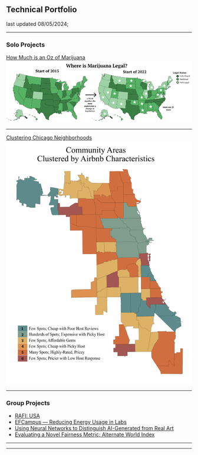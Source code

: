 ## Technical Portfolio
last updated 08/05/2024;

---

### Solo Projects

[How Much is an Oz of Marijuana](/sample_page)
<img src="images/marijuana_legal_map.png?raw=true"/>

---
[Clustering Chicago Neighborhoods](/pdf/sample_presentation.pdf)
<img src="images/airbnbs.png?raw=true"/>

---

### Group Projects

- [RAFI: USA](http://example.com/)
- [EFCampus — Reducing Energy Usage in Labs](http://example.com/)
- [Using Neural Networks to Distinguish AI-Generated from Real Art](http://example.com/)
- [Evaluating a Novel Fairness Metric; Alternate World Index](http://example.com/)

---
---
